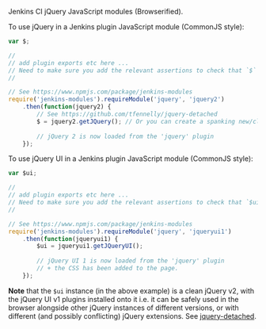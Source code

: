 Jenkins CI jQuery JavaScript modules (Browserified).

To use jQuery in a Jenkins plugin JavaScript module (CommonJS style):

```javascript
var $;

//
// add plugin exports etc here ...
// Need to make sure you add the relevant assertions to check that `$` is initialised (see below). 
//

// See https://www.npmjs.com/package/jenkins-modules
require('jenkins-modules').requireModule('jquery', 'jquery2')
    .then(function(jquery2) {
        // See https://github.com/tfennelly/jquery-detached
        $ = jquery2.getJQuery(); // Or you can create a spanking new/clean jQuery instance via jQuery.newJQuery().
        
        // jQuery 2 is now loaded from the 'jquery' plugin
    });
```

To use jQuery UI in a Jenkins plugin JavaScript module (CommonJS style):

```javascript
var $ui;

//
// add plugin exports etc here ...
// Need to make sure you add the relevant assertions to check that `$ui` is initialised (see below). 
//

// See https://www.npmjs.com/package/jenkins-modules
require('jenkins-modules').requireModule('jquery', 'jqueryui1')
    .then(function(jqueryui1) {
        $ui = jqueryui1.getJQueryUI();
        
        // jQuery UI 1 is now loaded from the 'jquery' plugin
        // + the CSS has been added to the page.
    });
```

__Note__ that the `$ui` instance (in the above example) is a clean jQuery v2, with the jQuery UI v1
plugins installed onto it i.e. it can be safely used in the browser alongside other jQuery instances of 
different versions, or with different (and possibly conflicting) jQuery extensions.
See [jquery-detached](https://github.com/tfennelly/jquery-detached).